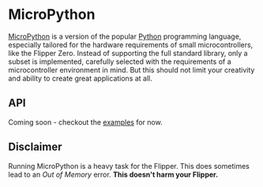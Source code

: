 # MicroPython

[MicroPython](https://micropython.org/) is a version of the popular [Python](https://www.python.org/) programming language, especially tailored for the hardware requirements of small microcontrollers, like the Flipper Zero.
Instead of supporting the full standard library, only a subset is implemented, carefully selected with the requirements of a microcontroller environment in mind.
But this should not limit your creativity and ability to create great applications at all.

## API

Coming soon - checkout the [examples](https://github.com/ofabel/mp-flipper/tree/master/examples) for now.

## Disclaimer

Running MicroPython is a heavy task for the Flipper.
This does sometimes lead to an _Out of Memory_ error.
**This doesn't harm your Flipper.**
